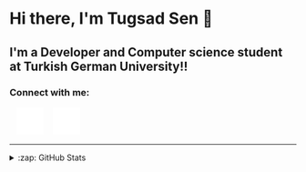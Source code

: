 # Hi there, I'm Tugsad Sen 👋 




## I'm a Developer and Computer science  student at Turkish German University!!


### Connect with me:

&nbsp;&nbsp;
[![website](./img/twitter-dark.svg)](https://twitter.com/Vort1D)
&nbsp;&nbsp;
[![website](./img/linkedin-dark.svg)](https://www.linkedin.com/in/tugsadsen/)
&nbsp;&nbsp;

---



<details>
  <summary>:zap: GitHub Stats</summary>

  <img align="left" alt="tugsadsen's GitHub Stats" src="https://github-readme-stats.vercel.app/api?username=tugsadsen&show_icons=true&hide_border=false&title_color=ff652f&icon_color=FFE400&bg_color=09131B&text_color=ffffff&border_color=0c1a25" />

</details>

[twitter]: https://twitter.com/Vort1D
[linkedin]: https://www.linkedin.com/in/tugsadsen/
